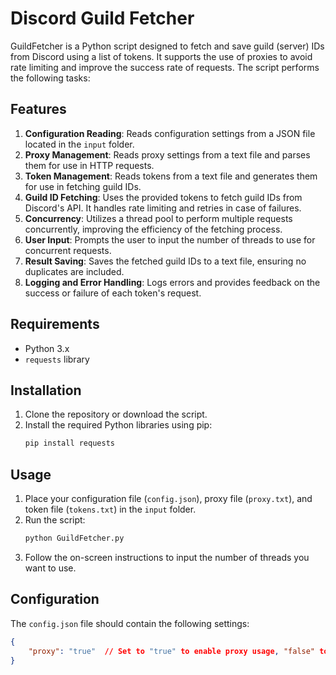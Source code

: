 # Discord Guild Fetcher

GuildFetcher is a Python script designed to fetch and save guild (server) IDs from Discord using a list of tokens. It supports the use of proxies to avoid rate limiting and improve the success rate of requests. The script performs the following tasks:

## Features

1. **Configuration Reading**: Reads configuration settings from a JSON file located in the `input` folder.
2. **Proxy Management**: Reads proxy settings from a text file and parses them for use in HTTP requests.
3. **Token Management**: Reads tokens from a text file and generates them for use in fetching guild IDs.
4. **Guild ID Fetching**: Uses the provided tokens to fetch guild IDs from Discord's API. It handles rate limiting and retries in case of failures.
5. **Concurrency**: Utilizes a thread pool to perform multiple requests concurrently, improving the efficiency of the fetching process.
6. **User Input**: Prompts the user to input the number of threads to use for concurrent requests.
7. **Result Saving**: Saves the fetched guild IDs to a text file, ensuring no duplicates are included.
8. **Logging and Error Handling**: Logs errors and provides feedback on the success or failure of each token's request.

## Requirements

- Python 3.x
- `requests` library

## Installation

1. Clone the repository or download the script.
2. Install the required Python libraries using pip:
    ```sh
    pip install requests
    ```

## Usage

1. Place your configuration file (`config.json`), proxy file (`proxy.txt`), and token file (`tokens.txt`) in the `input` folder.
2. Run the script:
    ```sh
    python GuildFetcher.py
    ```
3. Follow the on-screen instructions to input the number of threads you want to use.

## Configuration

The `config.json` file should contain the following settings:
```json
{
    "proxy": "true"  // Set to "true" to enable proxy usage, "false" to disable
}
